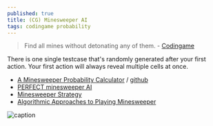 ```yaml
---
published: true
title: (CG) Minesweeper AI
tags: codingame probability
---
```

> Find all mines without detonating any of them.  - [Codingame](https://www.codingame.com/ide/puzzle/minesweeper-1)

There is one single testcase that's randomly generated after your first action. Your first action will always reveal multiple cells at once.

- [A Minesweeper Probability Calculator](https://www.youtube.com/watch?v=D7Cwbk9xphY) / [github](https://github.com/EmZeeAech/Minesweeper-Probability-Calculator)
- [PERFECT minesweeper AI](https://www.youtube.com/watch?v=cGUHehFGqBc&t=146s)
- [Minesweeper Strategy](https://minesweepergame.com/strategy.php)
- [Algorithmic Approaches to Playing Minesweeper](https://dash.harvard.edu/bitstream/handle/1/14398552/BECERRA-SENIORTHESIS-2015.pdf?sequence=1)

![caption](https://external-content.duckduckgo.com/iu/?u=https%3A%2F%2Fmandarinmama.com%2Fwp-content%2Fuploads%2F2016%2F02%2Fminesweeper.gif&f=1&nofb=1)
